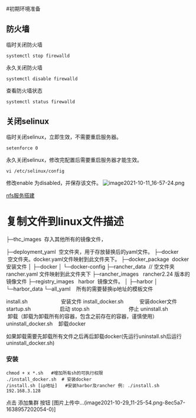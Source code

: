 #初期环境准备
##  防火墙

临时关闭防火墙

```systemctl stop firewalld```

永久关闭防火墙

```systemctl disable firewalld```


查看防火墙状态

```systemctl status firewalld```


##  关闭selinux

临时关闭selinux，立即生效，不需要重启服务器。

```setenforce 0```

永久关闭selinux，修改完配置后需要重启服务器才能生效。

```vi /etc/selinux/config```

修改enable 为disabled，并保存该文件。
![image2021-10-11_16-57-24.png](https://upload-images.jianshu.io/upload_images/14960078-859a331a27baf2da.png?imageMogr2/auto-orient/strip%7CimageView2/2/w/1240)

[nfs服务搭建](https://cloud.tencent.com/developer/article/1433259)

# 复制文件到linux文件描述


├─thc_images  存入其他所有的镜像文件，

├─deployment_yaml  空文件夹，用于存放替换后的yaml文件。
├─docker         空文件夹。docker.yaml文件映射到此文件夹下。
├─docker_package  docker安装文件
│ ├─docker
│ └─docker-config
├─rancher_data  // 空文件夹  rancher.yaml 文件映射到此文件夹下
├─rancher_images   rancher2.24 版本的镜像文件
├─registry_images   harbor  镜像文件。
│ ├─harbor
│ └─harbor_data
└─all_yaml    所有的需要替换ip地址的模板文件

install.sh                       安装文件
install_docker.sh           安装docker文件
startup.sh                    启动
stop.sh                           停止
uninstall.sh                 卸载（卸载为卸载所有的容器，包含之前存在的容器，谨慎使用）
uninstall_docker.sh    卸载docker  

如果卸载需要先卸载所有文件之后再后卸载docker(先运行uninstall.sh后运行uninstall_docker.sh)

### 安装
```
chmod + x *.sh   #增加所有sh的可执行权限
./install_docker.sh  # 安装docker
/install.sh [ip地址]   #安装harbor及rancher 例: ./install.sh 192.168.3.128
```
点击  添加集群  按钮
[图片上传中...(image2021-10-29_11-25-54.png-8ec5a7-1638957202054-0)]

